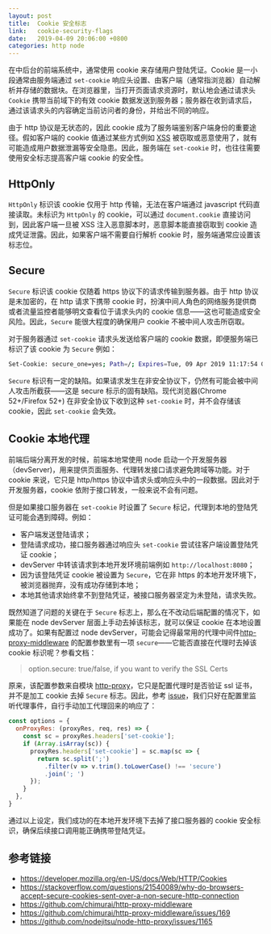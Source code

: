 ```yaml
---
layout: post
title:  Cookie 安全标志
link:   cookie-security-flags
date:   2019-04-09 20:06:00 +0800
categories: http node
---
```


在中后台的前端系统中，通常使用 cookie 来存储用户登陆凭证。Cookie 是一小段通常由服务端通过 `set-cookie` 响应头设置、由客户端（通常指浏览器）自动解析并存储的数据块。在浏览器里，当打开页面请求资源时，默认地会通过请求头 `Cookie` 携带当前域下的有效 cookie 数据发送到服务器；服务器在收到请求后，通过该请求头的内容确定当前访问者的身份，并给出不同的响应。

由于 http 协议是无状态的，因此 cookie 成为了服务端鉴别客户端身份的重要途径。假如客户端的 cookie 值通过某些方式例如 [XSS](https://developer.mozilla.org/zh-CN/docs/Glossary/Cross-site_scripting) 被窃取或恶意使用了，就有可能造成用户数据泄漏等安全隐患。因此，服务端在 `set-cookie` 时，也往往需要使用安全标志提高客户端 cookie 的安全性。

## HttpOnly

`HttpOnly` 标识该 cookie 仅用于 http 传输，无法在客户端通过 javascript 代码直接读取。未标识为 `HttpOnly` 的 cookie，可以通过 `document.cookie` 直接访问到，因此客户端一旦被 XSS 注入恶意脚本时，恶意脚本能直接窃取到 cookie 造成凭证泄露。因此，如果客户端不需要自行解析 cookie 时，服务端通常应设置该标志位。

## Secure

`Secure` 标识该 cookie 仅随着 https 协议下的请求传输到服务器。由于 http 协议是未加密的，在 http 请求下携带 cookie 时，扮演中间人角色的网络服务提供商或者流量监控者能够明文查看位于请求头内的 cookie 信息——这也可能造成安全风险。因此，`Secure` 能很大程度的确保用户 cookie 不被中间人攻击所窃取。

对于服务器通过 `set-cookie` 请求头发送给客户端的 cookie 数据，即便服务端已标识了该 cookie 为 `Secure` 例如：

```bash
Set-Cookie: secure_one=yes; Path=/; Expires=Tue, 09 Apr 2019 11:17:54 GMT; HttpOnly; Secure
```

`Secure` 标识有一定的缺陷。如果请求发生在非安全协议下，仍然有可能会被中间人攻击所截获——这是 secure 标示的固有缺陷。现代浏览器(Chrome 52+/Firefox 52+) 在非安全协议下收到这种 `set-cookie` 时，并不会存储该 cookie，因此 `set-cookie` 会失效。

## Cookie 本地代理

前端后端分离开发的时候，前端本地常使用 node 启动一个开发服务器（devServer)，用来提供页面服务、代理转发接口请求避免跨域等功能。对于 cookie 来说，它只是 http/https 协议中请求头或响应头中的一段数据。因此对于开发服务器，cookie 依附于接口转发，一般来说不会有问题。

但是如果接口服务器在 `set-cookie` 时设置了 `Secure` 标记，代理到本地的登陆凭证可能会遇到障碍。例如：

- 客户端发送登陆请求；
- 登陆请求成功，接口服务器通过响应头 `set-cookie` 尝试往客户端设置登陆凭证 cookie；
- devServer 中转该请求到本地开发环境前端例如 `http://localhost:8080`；
- 因为该登陆凭证 cookie 被设置为 `Secure`，它在非 https 的本地开发环境下，被浏览器抛弃，没有成功存储到本地；
- 本地其他请求始终拿不到登陆凭证，被接口服务器坚定为未登陆，请求失败。

既然知道了问题的关键在于 `Secure` 标志上，那么在不改动后端配置的情况下，如果能在 node devServer 层面上手动去掉该标志，就可以保证 cookie 在本地设置成功了。如果有配置过 node devServer，可能会记得最常用的代理中间件[http-proxy-middleware](https://github.com/chimurai/http-proxy-middleware) 的配置参数里有一项 `secure`——它能否直接在代理时去掉该 cookie 标识呢？参看文档：

> option.secure: true/false, if you want to verify the SSL Certs

原来，该配置参数来自模块 [http-proxy](https://github.com/nodejitsu/node-http-proxy)，它只是配置代理时是否验证 ssl 证书，并不是加工 cookie 去掉 `Secure` 标志。因此，参考 [issue](https://github.com/chimurai/http-proxy-middleware/issues/237)，我们只好在配置里监听代理事件，自行手动加工代理回来的响应了：

```javascript
const options = {
  onProxyRes: (proxyRes, req, res) => {
    const sc = proxyRes.headers['set-cookie'];
    if (Array.isArray(sc)) {
      proxyRes.headers['set-cookie'] = sc.map(sc => {
        return sc.split(';')
          .filter(v => v.trim().toLowerCase() !== 'secure')
          .join('; ')
      });
    }
  },
}
```

通过以上设定，我们成功的在本地开发环境下去掉了接口服务器的 cookie 安全标识，确保后续接口调用能正确携带登陆凭证。

## 参考链接

- <https://developer.mozilla.org/en-US/docs/Web/HTTP/Cookies>
- <https://stackoverflow.com/questions/21540089/why-do-browsers-accept-secure-cookies-sent-over-a-non-secure-http-connection>
- <https://github.com/chimurai/http-proxy-middleware>
- <https://github.com/chimurai/http-proxy-middleware/issues/169>
- <https://github.com/nodejitsu/node-http-proxy/issues/1165>